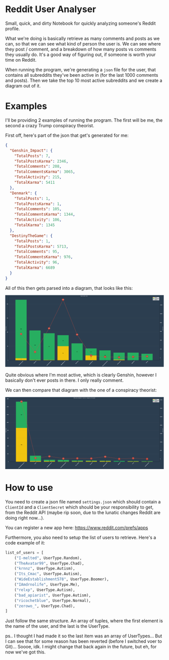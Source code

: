 # Reddit User Analyser

Small, quick, and dirty Notebook for quickly analyzing someone's Reddit profile. 

What we're doing is basically retrieve as many comments and posts as we can, so that we can see what kind of person the user is. We can see where they post / comment, and a breakdown of how many posts vs comments they usually do. It's a good way of figuring out, if someone is worth your time on Reddit.

When running the program, we're generating a ```json``` file for the user, that contains all subreddits they've been active in (for the last 1000 comments and posts). Then we take the top 10 most active subreddits and we create a diagram out of it.

# Examples

I'll be providing 2 examples of running the program. The first will be me, the second a crazy Trump conspiracy theorist.

First off, here's part of the json that get's generated for me:

```json
{
  "Genshin_Impact": {
    "TotalPosts": 7,
    "TotalPostsKarma": 2346,
    "TotalComments": 208,
    "TotalCommentsKarma": 3065,
    "TotalActivity": 215,
    "TotalKarma": 5411
  },
  "Denmark": {
    "TotalPosts": 1,
    "TotalPostsKarma": 1,
    "TotalComments": 105,
    "TotalCommentsKarma": 1344,
    "TotalActivity": 106,
    "TotalKarma": 1345
  },
  "DestinyTheGame": {
    "TotalPosts": 1,
    "TotalPostsKarma": 5713,
    "TotalComments": 95,
    "TotalCommentsKarma": 976,
    "TotalActivity": 96,
    "TotalKarma": 6689
  }
}
```

All of this then gets parsed into a diagram, that looks like this:

![Diagram over the user u/IAmDrNoLife](./docs/IAmdrnolife.png)

Quite obvious where I'm most active, which is clearly Genshin, however I basically don't ever posts in there. I only really comment.

We can then compare that diagram with the one of a conspiracy theorist:

![Diagram over a Trumpist conspiracy theorist](./docs/Allan_QuartermainSr.png)

# How to use

You need to create a json file named ```settings.json``` which should contain a ```ClientId``` and a ```ClientSecret``` which should be your responsibility to get, from the Reddit API (maybe rip soon, due to the lunatic changes Reddit are doing right now...).

You can register a new app here: https://www.reddit.com/prefs/apps

Furthermore, you also need to setup the list of users to retrieve. Here's a code example of it:

```python
list_of_users = [
    ("I-melted", UserType.Random), 
    ("TheAvatar99", UserType.Chad),
    ("krnnz", UserType.Autism), 
    ("Its_Cmac", UserType.Autism), 
    ("WideEstablishment578", UserType.Boomer), 
    ("IAmdrnolife", UserType.Me),
    ("relxp", UserType.Autism),
    ("bad_apiarist", UserType.Autism),
    ("ricochetblue", UserType.Normal),
    ("zerowo_", UserType.Chad),
]
```

Just follow the same structure. An array of tuples, where the first element is the name of the user, and the last is the UserType.

ps.. I thought I had made it so the last item was an array of UserTypes... But I can see that for some reason has been reverted (before I switched voer to Git)... Soooe, idk. I might change that back again in the future, but eh, for now we've got this.